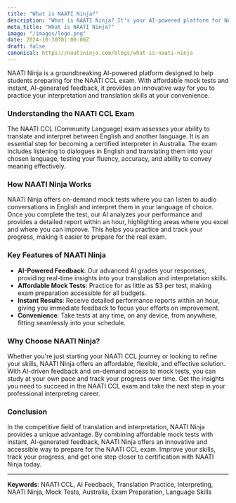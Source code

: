 ```yaml
---
title: "What is NAATI Ninja?"
description: "What is NAATI Ninja? It's your AI-powered platform for NAATI CCL exam success! Get affordable mock tests, instant feedback, and secure 5 PR points for Australian migration."
meta_title: "What is NAATI Ninja?"
image: "/images/logo.png"
date: 2024-10-30T01:00:00Z
draft: false
canonical: https://naatininja.com/blogs/what-is-naati-ninja
---
```


NAATI Ninja is a groundbreaking AI-powered platform designed to help students preparing for the NAATI CCL exam. With affordable mock tests and instant, AI-generated feedback, it provides an innovative way for you to practice your interpretation and translation skills at your convenience.

### Understanding the NAATI CCL Exam

The NAATI CCL (Community Language) exam assesses your ability to translate and interpret between English and another language. It is an essential step for becoming a certified interpreter in Australia. The exam includes listening to dialogues in English and translating them into your chosen language, testing your fluency, accuracy, and ability to convey meaning effectively.

### How NAATI Ninja Works

NAATI Ninja offers on-demand mock tests where you can listen to audio conversations in English and interpret them in your language of choice. Once you complete the test, our AI analyzes your performance and provides a detailed report within an hour, highlighting areas where you excel and where you can improve. This helps you practice and track your progress, making it easier to prepare for the real exam.

### Key Features of NAATI Ninja

- **AI-Powered Feedback**: Our advanced AI grades your responses, providing real-time insights into your translation and interpretation skills.
- **Affordable Mock Tests**: Practice for as little as $3 per test, making exam preparation accessible for all budgets.
- **Instant Results**: Receive detailed performance reports within an hour, giving you immediate feedback to focus your efforts on improvement.
- **Convenience**: Take tests at any time, on any device, from anywhere, fitting seamlessly into your schedule.

### Why Choose NAATI Ninja?

Whether you're just starting your NAATI CCL journey or looking to refine your skills, NAATI Ninja offers an affordable, flexible, and effective solution. With AI-driven feedback and on-demand access to mock tests, you can study at your own pace and track your progress over time. Get the insights you need to succeed in the NAATI CCL exam and take the next step in your professional interpreting career.

### Conclusion

In the competitive field of translation and interpretation, NAATI Ninja provides a unique advantage. By combining affordable mock tests with instant, AI-generated feedback, NAATI Ninja offers an innovative and accessible way to prepare for the NAATI CCL exam. Improve your skills, track your progress, and get one step closer to certification with NAATI Ninja today.

---

**Keywords**: NAATI CCL, AI Feedback, Translation Practice, Interpreting, NAATI Ninja, Mock Tests, Australia, Exam Preparation, Language Skills
